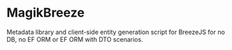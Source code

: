 MagikBreeze
===========================

Metadata library and client-side entity generation script for BreezeJS for no DB, no EF ORM or EF ORM with DTO scenarios.
